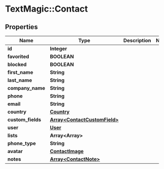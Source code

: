 # TextMagic::Contact

## Properties
Name | Type | Description | Notes
------------ | ------------- | ------------- | -------------
**id** | **Integer** |  | 
**favorited** | **BOOLEAN** |  | 
**blocked** | **BOOLEAN** |  | 
**first_name** | **String** |  | 
**last_name** | **String** |  | 
**company_name** | **String** |  | 
**phone** | **String** |  | 
**email** | **String** |  | 
**country** | [**Country**](Country.md) |  | 
**custom_fields** | [**Array&lt;ContactCustomField&gt;**](ContactCustomField.md) |  | 
**user** | [**User**](User.md) |  | 
**lists** | **Array&lt;Array&gt;** |  | 
**phone_type** | **String** |  | 
**avatar** | [**ContactImage**](ContactImage.md) |  | 
**notes** | [**Array&lt;ContactNote&gt;**](ContactNote.md) |  | 


